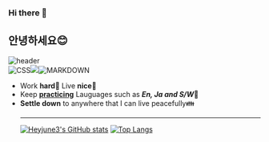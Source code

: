 ### Hi there 👋
## 안녕하세요😊
![header](https://capsule-render.vercel.app/api?type=soft&color=auto&height=300&section=header&text=LearingDevops&fontSize=90)
<br/>
![CSS](https://img.shields.io/badge/CSS-skyblue?style=for-the-badge&logo=css3&logoColor=white)<img src="https://img.shields.io/badge/HTML-red?style=for-the-badge&logo=html5&logoColor=white">![MARKDOWN](https://img.shields.io/badge/MARKDOWN-black?style=for-the-badge&logo=markdown&logoColor=white)<br/>
- Work **hard**👊 Live **nice**🍻
- Keep <ins>**practicing**</ins>  Lauguages such as <i>**En, Ja and S/W**</i>💯
- **Settle down** to anywhere that I can live peacefully👪
<br/><hr/>
[![Heyjune3's GitHub stats](https://github-readme-stats.vercel.app/api?username=Heyjune3&show_icons=true&theme=swift)](https://github.com/anuraghazra/github-readme-stats)
[![Top Langs](https://github-readme-stats.vercel.app/api/top-langs/?username=Heyjune3)](https://github.com/anuraghazra/github-readme-stats)




<!--
**Heyjune3/Heyjune3** is a ✨ _special_ ✨ repository because its `README.md` (this file) appears on your GitHub profile.

Here are some ideas to get you started:

- 🔭 I’m currently working on ...
- 🌱 I’m currently learning ...
- 👯 I’m looking to collaborate on ...
- 🤔 I’m looking for help with ...
- 💬 Ask me about ...
- 📫 How to reach me: ...
- 😄 Pronouns: ...
- ⚡ Fun fact: ...
-->
